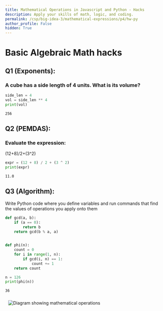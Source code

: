 ```yaml
---
title: Mathematical Operations in Javascript and Python - Hacks
description: Apply your skills of math, logic, and coding.
permalink: /csp/big-idea-3/mathematical-expressions/p4/hw-py
author_profile: False
hidden: True
---
```


# Basic Algebraic Math hacks

## Q1 (Exponents):
### A cube has a side length of 4 units. What is its volume?


```python
side_len = 4
vol = side_len ** 4
print(vol)
```

    256


## Q2 (PEMDAS):
### Evaluate the expression: 

 (12+8)/2+(3^2)


```python
expr = (12 + 8) / 2 + (3 ^ 2)
print(expr)
```

    11.0


## Q3 (Algorithm): 

Write Python  code where you define variables and run commands that find the values of operations you apply onto them


```python
def gcd(a, b):
    if (a == 0):
        return b
    return gcd(b % a, a)
 

def phi(n):
    count = 0
    for i in range(1, n):
        if gcd(i, n) == 1:
            count += 1
    return count

n = 126
print(phi(n))
```

    36


<img src="/images/3_3diagram.png" alt="Diagram showing mathematical operations" style="max-width:300px; margin:10px;">

